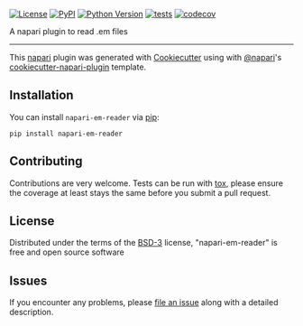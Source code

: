 
[![License](https://img.shields.io/pypi/l/napari-em-reader.svg?color=green)](https://github.com/brisvag/napari-em-reader/raw/master/LICENSE)
[![PyPI](https://img.shields.io/pypi/v/napari-em-reader.svg?color=green)](https://pypi.org/project/napari-em-reader)
[![Python Version](https://img.shields.io/pypi/pyversions/napari-em-reader.svg?color=green)](https://python.org)
[![tests](https://github.com/brisvag/napari-em-reader/workflows/tests/badge.svg)](https://github.com/brisvag/napari-em-reader/actions)
[![codecov](https://codecov.io/gh/brisvag/napari-em-reader/branch/master/graph/badge.svg)](https://codecov.io/gh/brisvag/napari-em-reader)

A napari plugin to read .em files

----------------------------------

This [napari] plugin was generated with [Cookiecutter] using with [@napari]'s [cookiecutter-napari-plugin] template.

<!--
Don't miss the full getting started guide to set up your new package:
https://github.com/napari/cookiecutter-napari-plugin#getting-started

and review the napari docs for plugin developers:
https://napari.org/docs/plugins/index.html
-->

## Installation

You can install `napari-em-reader` via [pip]:

    pip install napari-em-reader

## Contributing

Contributions are very welcome. Tests can be run with [tox], please ensure
the coverage at least stays the same before you submit a pull request.

## License

Distributed under the terms of the [BSD-3] license,
"napari-em-reader" is free and open source software

## Issues

If you encounter any problems, please [file an issue] along with a detailed description.

[napari]: https://github.com/napari/napari
[Cookiecutter]: https://github.com/audreyr/cookiecutter
[@napari]: https://github.com/napari
[MIT]: http://opensource.org/licenses/MIT
[BSD-3]: http://opensource.org/licenses/BSD-3-Clause
[GNU GPL v3.0]: http://www.gnu.org/licenses/gpl-3.0.txt
[GNU LGPL v3.0]: http://www.gnu.org/licenses/lgpl-3.0.txt
[Apache Software License 2.0]: http://www.apache.org/licenses/LICENSE-2.0
[Mozilla Public License 2.0]: https://www.mozilla.org/media/MPL/2.0/index.txt
[cookiecutter-napari-plugin]: https://github.com/napari/cookiecutter-napari-plugin
[file an issue]: https://github.com/brisvag/napari-em-reader/issues
[napari]: https://github.com/napari/napari
[tox]: https://tox.readthedocs.io/en/latest/
[pip]: https://pypi.org/project/pip/
[PyPI]: https://pypi.org/



